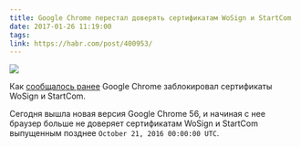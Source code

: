 ```yaml
---
title: Google Chrome перестал доверять сертификатам WoSign и StartCom
date: 2017-01-26 11:19:00
tags:
link: https://habr.com/post/400953/
---
```


![](https://habrastorage.org/files/1ff/c49/9de/1ffc499debe24e1989f3c1608255917c.png)

Как [сообщалось ранее](https://habr.com/post/398161/) Google Chrome заблокировал сертификаты WoSign и StartCom.

Сегодня вышла новая версия Google Chrome 56, и начиная с нее браузер больше не доверяет сертификатам WoSign и StartCom выпущенным позднее `October 21, 2016 00:00:00 UTC`.

<!--more-->
